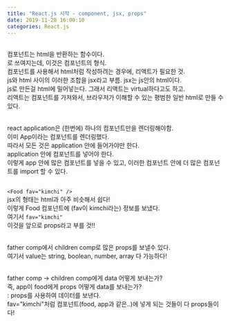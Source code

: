 ```yaml
---
title: "React.js 시작 - component, jsx, props"
date: 2019-11-28 16:00:10
categories: React.js
---
```

<br>
컴포넌트는 html을 반환하는 함수이다.<br>
<App /> 로 쓰여지는데, 이것은 컴포넌트의 형식.<br>
컴포넌트를 사용해서 html처럼 작성하려는 경우에, 리액트가 필요한 것. <br>
js와 html 사이의 이러한 조합을 jsx라고 부름. jsx는 js안의 html이다.<br>
js로 만든걸 html에 밀어넣는다. 그래서 리액트는 virtual하다고도 하고.<br>
리액트는 컴포넌트를 가져와서, 브라우저가 이해할 수 있는 평범한 일반 html로 만들 수 있다.<br><br>

react application은 (한번에) 하나의 컴포넌트만을 렌더링해야함. <br>
이미 App이라는 컴포넌트를 렌더링했다.<br>
따라서 모든 것은 application 안에 들어가야만 한다.<br>
application 안에 컴포넌트를 넣어야 한다. <br>
이렇게 app 안에 많은 컴포넌트를 넣을 수 있고, 이러한 컴포넌트 안에 더 많은 컴포넌트를 import 할 수 있다.<br><br>

```<Food fav="kimchi" />``` <br>
jsx의 형태는 html과 아주 비슷해서 쉽다!<br>
이렇게 Food 컴포넌트에 (fav이 kimchi라는) 정보를 보냈다.<br>
여기서 ```fav="kimchi"``` <br>
이것을 앞으로 props라고 부를 것!!<br><br>

father comp에서 children comp로 많은 props를 보낼수 있다. <br>
여기서 value는 string, boolean, number, array 다 가능하다!<br><br>

father comp -> children comp에게 data 어떻게 보내는가? <br>
즉, app이 food에게 props 어떻게 data를 보내는가?<br>
: props를 사용하여 데이터를 보낸다.<br>
fav="kimchi"처럼 컴포넌트(food, app과 같은..)에 넣게 되는 것들이 다 props들이다!<br><br>
